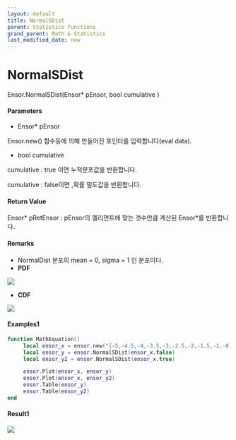 ```yaml
---
layout: default
title: NormalSDist
parent: Statistics functions
grand_parent: Math & Statistics
last_modified_date: now
---
```


# NormalSDist

Ensor.NormalSDist\(Ensor\* pEnsor, bool cumulative \)

#### Parameters

* Ensor\* pEnsor

Ensor.new\(\) 함수등에 의해 만들어진 포인터를 입력합니다\(eval data\).

* bool cumulative 

cumulative  : true 이면 누적분포값을 반환합니다.

cumulative  : false이면 ,확률 밀도값을 반환합니다.

#### Return Value

Ensor\* pRetEnsor : pEnsor의 엘리먼트에 맞는 갯수만큼 계산된 Ensor\*를 반환합니다.

#### Remarks

* NormalDist 분포의 mean = 0, sigma = 1 인 분포이다.
* **PDF**

![](./StatisticsAPI/NormalSDistFunc.png)

* **CDF**

![](./StatisticsAPI/NormalSDistFuncCdf.png)

#### Examples1

```lua
function MathEquation()
     local ensor_x = ensor.new("{-5,-4.5,-4,-3.5,-3,-2.5,-2,-1.5,-1,-0.5,0,0.5,1,1.5,2,2.5,3,3.5,4,4.5,5}")
     local ensor_y = ensor.NormalSDist(ensor_x,false)
     local ensor_y2 = ensor.NormalSDist(ensor_x,true)

     ensor.Plot(ensor_x, ensor_y)
     ensor.Plot(ensor_x, ensor_y2)
     ensor.Table(ensor_y)
     ensor.Table(ensor_y2)
end
```

#### Result1

![](./StatisticsAPI/NormalSDistResult.png)

